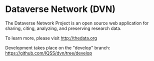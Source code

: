 # Dataverse Network (DVN)

The Dataverse Network Project is an open source web application for sharing, citing, analyzing, and preserving research data.

To learn more, please visit <http://thedata.org> 

Development takes place on the "develop" branch: <https://github.com/IQSS/dvn/tree/develop> 
